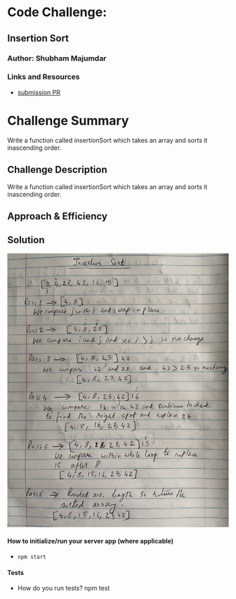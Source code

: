 # Code Challenge:

## Insertion Sort

### Author: Shubham Majumdar

### Links and Resources
* [submission PR](https://github.com/smajumdar22/data-structures-and-algorithms/compare/ll-merge?expand=1)

# Challenge Summary
Write a function called insertionSort which takes an array and sorts it inascending order.

## Challenge Description
Write a function called insertionSort which takes an array and sorts it inascending order.


## Approach & Efficiency

## Solution
![Visual](whiteboard.jpg)

#### How to initialize/run your server app (where applicable)
* `npm start`
  
#### Tests
* How do you run tests?
npm test

